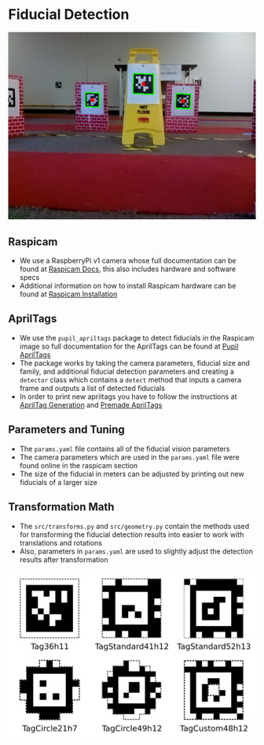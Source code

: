 # Fiducial Detection

![Example of Fiducial Detection](fids.png)

## Raspicam
* We use a RaspberryPi v1 camera whose full documentation can be found at [Raspicam Docs](https://www.raspberrypi.org/documentation/hardware/camera/), this also includes hardware and software specs 
* Additional information on how to install Raspicam hardware can be found at [Raspicam Installation](https://thepihut.com/blogs/raspberry-pi-tutorials/16021420-how-to-install-use-the-raspberry-pi-camera)

## AprilTags
* We use the `pupil_apriltags` package to detect fiducials in the Raspicam image so full documentation for the AprilTags can be found at [Pupil AprilTags](https://pypi.org/project/pupil-apriltags/)
* The package works by taking the camera parameters, fiducial size and family, and additional fiducial detection parameters and creating a `detector` class which contains a `detect` method that inputs a camera frame and outputs a list of detected fiducials
* In order to print new apriltags you have to follow the instructions at [AprilTag Generation](https://github.com/AprilRobotics/apriltag-generation) and [Premade AprilTags](https://github.com/AprilRobotics/apriltag-imgs)

## Parameters and Tuning
* The `params.yaml` file contains all of the fiducial vision parameters
* The camera parameters which are used in the `params.yaml` file were found online in the raspicam section
* The size of the fiducial in meters can be adjusted by printing out new fiducials of a larger size 

## Transformation Math
* The `src/transforms.py` and `src/geometry.py` contain the methods used for transforming the fiducial detection results into easier to work with translations and rotations 
* Also, parameters in `params.yaml` are used to slightly adjust the detection results after transformation

![Fiducial Tag Families](apriltag_families.png)